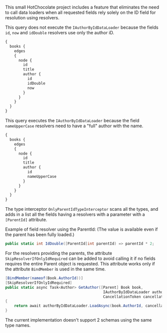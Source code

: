 ﻿This small HotChocolate project includes a feature that eliminates the need to call data loaders when all requested fields rely solely on the ID field for resolution using resolvers.

This query does not execute the `IAuthorByIdDataLoader` because the fields `id`, `now` and `idDouble` resolvers use only the author iD.
```graphql
{
  books {
    edges
    {
      node {
        id
        title
        author {
          id
          idDouble
          now
        }
      }
    }
  }
}
```

This query executes the `IAuthorByIdDataLoader` because the field `nameUpperCase` resolvers need to have a "full" author with the name.
```graphql
{
  books {
    edges
    {
      node {
        id
        title
        author {
          id
          nameUpperCase
        }
      }
    }
  }
}
```

The type interceptor `OnlyParentIdTypeInterceptor` scans all the types, and adds in a list all the fields having a resolvers with a parameter with a `[ParentId]` attribute.

Example of field resolver using the ParentId: (The value is available even if the parent has been fully loaded.)
```cs
public static int IdDouble([ParentId]int parentId) => parentId * 2;
```

For the resolvers providing the parents, the attribute `SkipResolverIfOnlyIdRequired` can be added to avoid calling it if no 
fields requires the entire Parent object is requested.
This attribute works only if the attribute `BindMember` is used in the same time.

```cs
[BindMember(nameof(Book.AuthorId))]
[SkipResolverIfOnlyIdRequired]
public static async Task<Author> GetAuthor([Parent] Book book,
                                            IAuthorByIdDataLoader authorByIdDataLoader,
                                            CancellationToken cancellationToken)
{
    return await authorByIdDataLoader.LoadAsync(book.AuthorId, cancellationToken);
}
```

The current implementation doesn't support 2 schemas using the same type names.